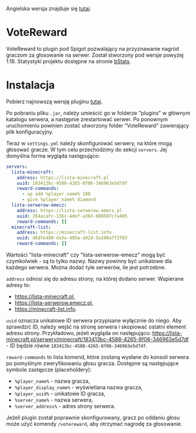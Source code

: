 Angielska wersja znajduje się [tutaj](README.md).

# VoteReward

VoteReward to plugin pod Spigot pozwalający na przyznawanie nagród graczom za głosowanie na serwer. Został stworzony pod
wersje powyżej 1.18. Statystyki projektu dostępne na
stronie [bStats](https://bstats.org/plugin/bukkit/VoteReward/20120).

# Instalacja

Pobierz najnowszą wersję pluginu [tutaj](https://github.com/dudekm/VoteReward/releases/latest).

Po pobraniu pliku `.jar`, należy umieścić go w folderze "plugins" w głównym katalogu serwera, a następnie zrestartować
serwer. Po ponownym uruchomieniu powinien zostać utworzony folder "VoteReward" zawierający plik konfiguracyjny.

Teraz w `settings.yml` należy skonfigurować serwery, na które mogą głosować gracze. W tym celu przechodzimy do
sekcji `servers`. Jej domyślna forma wygląda następująco:

```yaml
servers:
  lista-minecraft:
    address: https://lista-minecraft.pl
    uuid: 183413bc-4588-4265-8f06-346963e5d7df
    reward-commands:
      - xp add %player_name% 100
      - give %player_name% diamond
  lista-serwerow-emecz:
    address: https://lista-serwerow.emecz.pl
    uuid: 264acafc-136c-4def-a363-088587c7a405
    reward-commands: []
  minecraft-list:
    address: https://minecraft-list.info
    uuid: d6dfe480-da3a-495a-a92d-5a198a7f2f83
    reward-commands: []
```

Wartości "lista-minecraft" czy "lista-serwerow-emecz" mogą być czymkolwiek - są to tylko nazwy. Nazwy powinny być
unikatowe dla każdego serwera. Można dodać tyle serwerów, ile jest potrzebne.

`address` odnosi się do adresu strony, na której dodano serwer. Wspierane adresy to:

- https://lista-minecraft.pl,
- https://lista-serwerow.emecz.pl,
- https://minecraft-list.info.

`uuid` oznacza unikatowe ID serwera przypisane wyłącznie do niego. Aby sprawdzić ID, należy wejść na stronę serwera i
skopiować ostatni element adresu strony. Przykładowo, jeżeli wygląda on
następująco: https://lista-minecraft.pl/serwery/minecraft/183413bc-4588-4265-8f06-346963e5d7df - ID będzie
równe `183413bc-4588-4265-8f06-346963e5d7df`.

`reward-commands` to lista komend, które zostaną wysłane do konsoli serwera po pomyślnym zweryfikowaniu głosu gracza.
Dostępne są następujące symbole zastępcze (placeholdery):

- `%player_name%` - nazwa gracza,
- `%player_display_name%` - wyświetlana nazwa gracza,
- `%player_uuid%` - unikatowe ID gracza,
- `%server_name%` - nazwa serwera,
- `%server_address%` - adres strony serwera.

Jeżeli plugin został poprawnie skonfigurowany, gracz po oddaniu głosu może użyć komendy `/votereward`, aby otrzymać
nagrodę za głosowanie.